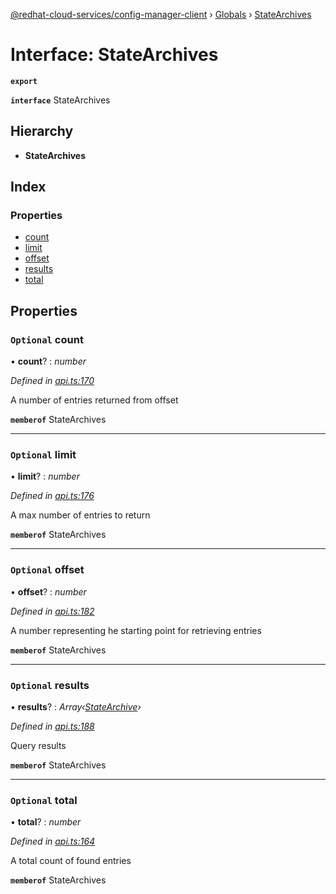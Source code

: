 [@redhat-cloud-services/config-manager-client](../README.md) › [Globals](../globals.md) › [StateArchives](statearchives.md)

# Interface: StateArchives

**`export`** 

**`interface`** StateArchives

## Hierarchy

* **StateArchives**

## Index

### Properties

* [count](statearchives.md#optional-count)
* [limit](statearchives.md#optional-limit)
* [offset](statearchives.md#optional-offset)
* [results](statearchives.md#optional-results)
* [total](statearchives.md#optional-total)

## Properties

### `Optional` count

• **count**? : *number*

*Defined in [api.ts:170](https://github.com/RedHatInsights/javascript-clients.gi/blob/master/packages/config-manager/api.ts#L170)*

A number of entries returned from offset

**`memberof`** StateArchives

___

### `Optional` limit

• **limit**? : *number*

*Defined in [api.ts:176](https://github.com/RedHatInsights/javascript-clients.gi/blob/master/packages/config-manager/api.ts#L176)*

A max number of entries to return

**`memberof`** StateArchives

___

### `Optional` offset

• **offset**? : *number*

*Defined in [api.ts:182](https://github.com/RedHatInsights/javascript-clients.gi/blob/master/packages/config-manager/api.ts#L182)*

A number representing he starting point for retrieving entries

**`memberof`** StateArchives

___

### `Optional` results

• **results**? : *Array‹[StateArchive](statearchive.md)›*

*Defined in [api.ts:188](https://github.com/RedHatInsights/javascript-clients.gi/blob/master/packages/config-manager/api.ts#L188)*

Query results

**`memberof`** StateArchives

___

### `Optional` total

• **total**? : *number*

*Defined in [api.ts:164](https://github.com/RedHatInsights/javascript-clients.gi/blob/master/packages/config-manager/api.ts#L164)*

A total count of found entries

**`memberof`** StateArchives
